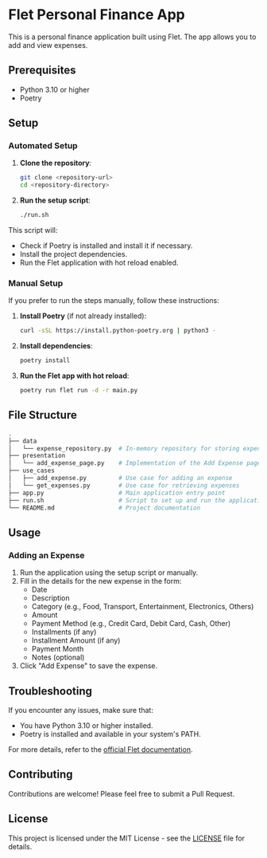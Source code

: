 # Flet Personal Finance App

This is a personal finance application built using Flet. The app allows you to add and view expenses.

## Prerequisites

- Python 3.10 or higher
- Poetry

## Setup

### Automated Setup

1. **Clone the repository**:

   ```sh
   git clone <repository-url>
   cd <repository-directory>
   ```

2. **Run the setup script**:

   ```sh
   ./run.sh
   ```

This script will:

- Check if Poetry is installed and install it if necessary.
- Install the project dependencies.
- Run the Flet application with hot reload enabled.

### Manual Setup

If you prefer to run the steps manually, follow these instructions:

1. **Install Poetry** (if not already installed):

   ```sh
   curl -sSL https://install.python-poetry.org | python3 -
   ```

2. **Install dependencies**:

   ```sh
   poetry install
   ```

3. **Run the Flet app with hot reload**:

   ```sh
   poetry run flet run -d -r main.py
   ```

## File Structure

```sh
.
├── data
│   └── expense_repository.py  # In-memory repository for storing expenses
├── presentation
│   └── add_expense_page.py    # Implementation of the Add Expense page
├── use_cases
│   ├── add_expense.py         # Use case for adding an expense
│   └── get_expenses.py        # Use case for retrieving expenses
├── app.py                     # Main application entry point
├── run.sh                     # Script to set up and run the application
└── README.md                  # Project documentation
```

## Usage

### Adding an Expense

1. Run the application using the setup script or manually.
2. Fill in the details for the new expense in the form:
   - Date
   - Description
   - Category (e.g., Food, Transport, Entertainment, Electronics, Others)
   - Amount
   - Payment Method (e.g., Credit Card, Debit Card, Cash, Other)
   - Installments (if any)
   - Installment Amount (if any)
   - Payment Month
   - Notes (optional)
3. Click "Add Expense" to save the expense.

## Troubleshooting

If you encounter any issues, make sure that:

- You have Python 3.10 or higher installed.
- Poetry is installed and available in your system's PATH.

For more details, refer to the [official Flet documentation](https://flet.dev/docs/).

## Contributing

Contributions are welcome! Please feel free to submit a Pull Request.

## License

This project is licensed under the MIT License - see the [LICENSE](LICENSE) file for details.
